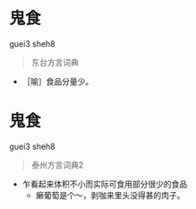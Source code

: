 # 鬼食
guei3 sheh8
> 东台方言词典
- ［喻］食品分量少。

# 鬼食
guei3 sheh8
> 泰州方言词典2
- 乍看起来体积不小而实际可食用部分很少的食品
  - 癞葡萄是个～，剥咖来里头没得甚的肉子。
